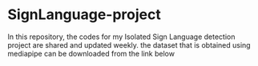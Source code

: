 # SignLanguage-project
In this repository, the codes for my Isolated Sign Language detection project are shared and updated weekly. the dataset that is obtained using mediapipe can be downloaded from the link below
